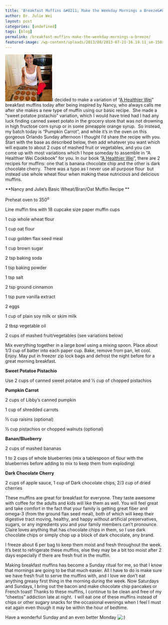 ```yaml
---
title: 'Breakfast Muffins &#8211; Make the Weekday Mornings a Breeze&#8230;'
author: Dr. Julie Wei
layout: post
categories: [undefined]
tags: [blog]
permalink: /breakfast-muffins-make-the-weekday-mornings-a-breeze/
featured-image: /wp-content/uploads/2013/08/2013-07-21-16.19.11_sm-150x150.jpg
---
```

[<img class="alignleft size-thumbnail wp-image-573" alt="2013-07-21 16.19.11_sm" src="/wp-content/uploads/2013/08/2013-07-21-16.19.11_sm-150x150.jpg" width="150" height="150" />][1]I decided to make a variation of “[A Healthier Wei][2]” breakfast muffins today after being inspired by Nancy, who always calls me after she makes a new type of muffin using our basic recipe.  She made a “sweet potatoe pistachio” variation, which I would have tried had I had any luck finding canned sweet potato in the grocery store that was not drowning in high fructose corn syrup or in some pineapple orange syrup.  So instead, my batch today is “Pumpkin Carrot”, and while it’s in the oven on this gorgeous Orlando Sunday afternoon I thought I’d share the recipe with you.  Start with the base as described below, then add whatever you want which will equate to about 2 cups of mashed fruit or vegetables, and you can come up with most variations which I hope someday to assemble in “A Healthier Wei Cookbook” for you. In our book “[A Healthier Wei][2]”, there are 2 recipes for muffins: one that is banana chocolate chip and the other is dark chocolate cherry.  There was a typo as I never use all purpose flour  but instead use whole wheat flour when making these nutricious and delicious muffins.

**Nancy and Julie’s Basic Wheat/Bran/Oat Muffin Recipe **

Preheat oven to 350<sup>o </sup>

Line muffin tins with 18 cupcake size paper muffin cups

1 cup whole wheat flour

1 cup oat flour

1 cup golden flax seed meal

1 cup brown sugar

2 tsp baking soda

1 tsp baking powder

1 tsp salt

2 tsp ground cinnamon

1 tsp pure vanilla extract

2 eggs

1 cup of plain soy milk or skim milk

2 tbsp vegetable oil

2 cups of mashed fruit/vegetables (see variations below)

Mix everything together in a large bowl using a mixing spoon. Place about 1/3 cup of batter into each paper cup. Bake, remove from pan, let cool. Enjoy. May put in freezer zip lock bags and defrost the night before for a great morning breakfast.

**Sweet Potatoe Pistachio**

Use 2 cups of canned sweet potatoe and ½ cup of chopped pistachios

**Pumpkin Carrot**

2 cups of Libby’s canned pumpkin

1 cup of shredded carrots

½ cup raisins (optional)

½ cup pistachios or chopped walnuts (optional)

**Banan/Blueberry**

2 cups of mashed bananas

1 to 2 cups of whole blueberries (mix a tablespoon of flour with the blueberries before adding to mix to keep them from exploding)

**Dark Chocolate Cherry**

2 cups of apple sauce, 1 cup of Dark chocolate chips, 2/3 cup of dried cherries

These muffins are great for breakfast for everyone. They taste awesome with coffee for the adults and kids will like them as well. You will feel great and take comfort in the fact that your family is getting great fiber and omega-3 (from the ground flax seed meal), both of which will keep their digestive tract moving, healthy, and happy without artificial preservatives, sugars, or any ingredients you and your family members can’t pronounce.  Claire loves anything that has chocolate chips in them, so I use dark chocolate chips or simply chop up a block of dark chocolate, any brand.

I freeze about 6 per bag to keep them moist and fresh throughout the week. It’s best to refrigerate these muffins, else they may be a bit too moist after 2 days especially if there are fresh fruit in the muffin.

Making breakfast muffins has become a Sunday ritual for me, so that I know that mornings are going to be that much easier. All I have to do is make sure we have fresh fruit to serve the muffins with, and I love we don’t eat anything greasy first thing in the morning during the week. Now Saturdays and Sundays, I bring out the bacon and make chocolate chip pancakes or French toast! Thanks to these muffins, I continue to be clean and free of my &#8220;cheetos&#8221; addiction late at night.  I will eat one of these muffins instead of chips or other sugary snacks for the occasional evenings when I feel I must eat again even though it may be within the hour of bedtime.

Have a wonderful Sunday and an even better Monday <img src="wp-includes/images/smilies/icon_smile.gif" alt=":)" class="wp-smiley" />


 [1]: wp-content/uploads/2013/07/2013-07-21-16.19.11_sm.jpg
 [2]: /book/ "The Book"
 [3]: /book/
